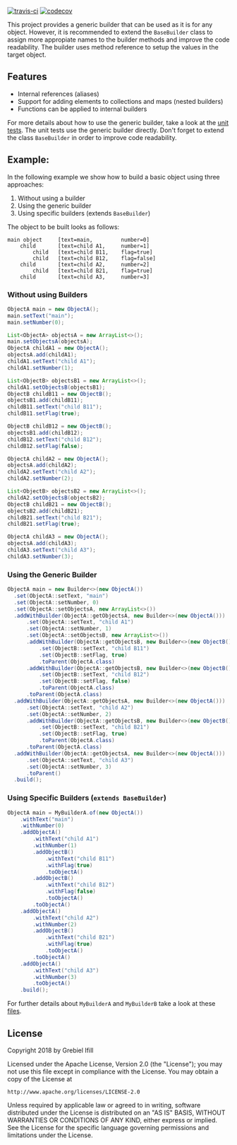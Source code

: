 [![travis-ci](https://travis-ci.org/ifillbrito/builder.svg?branch=master)](https://travis-ci.org/ifillbrito/builder)
[![codecov](https://codecov.io/gh/ifillbrito/builder/branch/master/graph/badge.svg)](https://codecov.io/gh/ifillbrito/builder)

This project provides a generic builder that can be used as it is for any object. However, it is recommended to extend the ``BaseBuilder`` class to assign more appropiate names to the builder methods and improve the code readability. The builder uses method reference to setup the values in the target object.

## Features
- Internal references (aliases)
- Support for adding elements to collections and maps (nested builders)
- Functions can be applied to internal builders

For more details about how to use the generic builder, take a look at the <a href='https://github.com/ifillbrito/fluent-builder/tree/master/builder/src/test/java/com/ifillbrito/builder'>unit tests</a>. The unit tests use the generic builder directly. Don't forget to extend the class ``BaseBuilder`` in order to improve code readability.

## Example:
In the following example we show how to build a basic object using three approaches:
1. Without using a builder
2. Using the generic builder
3. Using specific builders (extends ``BaseBuilder``)

The object to be built looks as follows:
````
main object     [text=main,         number=0]
    child       [text=child A1,     number=1]
        child   [text=child B11,    flag=true]
        child   [text=child B12,    flag=false]
    child       [text=child A2,     number=2]
        child   [text=child B21,    flag=true]
    child       [text=child A3,     number=3]
````

### Without using Builders
```java
ObjectA main = new ObjectA();
main.setText("main");
main.setNumber(0);

List<ObjectA> objectsA = new ArrayList<>();
main.setObjectsA(objectsA);
ObjectA childA1 = new ObjectA();
objectsA.add(childA1);
childA1.setText("child A1");
childA1.setNumber(1);

List<ObjectB> objectsB1 = new ArrayList<>();
childA1.setObjectsB(objectsB1);
ObjectB childB11 = new ObjectB();
objectsB1.add(childB11);
childB11.setText("child B11");
childB11.setFlag(true);

ObjectB childB12 = new ObjectB();
objectsB1.add(childB12);
childB12.setText("child B12");
childB12.setFlag(false);

ObjectA childA2 = new ObjectA();
objectsA.add(childA2);
childA2.setText("child A2");
childA2.setNumber(2);

List<ObjectB> objectsB2 = new ArrayList<>();
childA2.setObjectsB(objectsB2);
ObjectB childB21 = new ObjectB();
objectsB2.add(childB21);
childB21.setText("child B21");
childB21.setFlag(true);

ObjectA childA3 = new ObjectA();
objectsA.add(childA3);
childA3.setText("child A3");
childA3.setNumber(3);
``` 

### Using the Generic Builder
````java
ObjectA main = new Builder<>(new ObjectA())
  .set(ObjectA::setText, "main")
  .set(ObjectA::setNumber, 0)
  .set(ObjectA::setObjectsA, new ArrayList<>())
  .addWithBuilder(ObjectA::getObjectsA, new Builder<>(new ObjectA()))
      .set(ObjectA::setText, "child A1")
      .set(ObjectA::setNumber, 1)
      .set(ObjectA::setObjectsB, new ArrayList<>())
      .addWithBuilder(ObjectA::getObjectsB, new Builder<>(new ObjectB()))
          .set(ObjectB::setText, "child B11")
          .set(ObjectB::setFlag, true)
          .toParent(ObjectA.class)
      .addWithBuilder(ObjectA::getObjectsB, new Builder<>(new ObjectB()))
          .set(ObjectB::setText, "child B12")
          .set(ObjectB::setFlag, false)
          .toParent(ObjectA.class)
      .toParent(ObjectA.class)
  .addWithBuilder(ObjectA::getObjectsA, new Builder<>(new ObjectA()))
      .set(ObjectA::setText, "child A2")
      .set(ObjectA::setNumber, 2)
      .addWithBuilder(ObjectA::getObjectsB, new Builder<>(new ObjectB()))
          .set(ObjectB::setText, "child B21")
          .set(ObjectB::setFlag, true)
          .toParent(ObjectA.class)
      .toParent(ObjectA.class)
  .addWithBuilder(ObjectA::getObjectsA, new Builder<>(new ObjectA()))
      .set(ObjectA::setText, "child A3")
      .set(ObjectA::setNumber, 3)
      .toParent()
  .build();
````

### Using Specific Builders (``extends BaseBuilder``)
````java
ObjectA main = MyBuilderA.of(new ObjectA())
    .withText("main")
    .withNumber(0)
    .addObjectA()
        .withText("child A1")
        .withNumber(1)
        .addObjectB()
            .withText("child B11")
            .withFlag(true)
            .toObjectA()
        .addObjectB()
            .withText("child B12")
            .withFlag(false)
            .toObjectA()
        .toObjectA()
    .addObjectA()
        .withText("child A2")
        .withNumber(2)
        .addObjectB()
            .withText("child B21")
            .withFlag(true)
            .toObjectA()
        .toObjectA()
    .addObjectA()
        .withText("child A3")
        .withNumber(3)
        .toObjectA()
    .build();
````

For further details about ``MyBuilderA`` and ``MyBuilderB`` take a look at these <a href='https://github.com/ifillbrito/fluent-builder/tree/master/builder/src/test/java/com/ifillbrito/example'>files</a>.

## License

Copyright 2018 by Grebiel Ifill

Licensed under the Apache License, Version 2.0 (the "License");
you may not use this file except in compliance with the License.
You may obtain a copy of the License at

    http://www.apache.org/licenses/LICENSE-2.0

Unless required by applicable law or agreed to in writing, software
distributed under the License is distributed on an "AS IS" BASIS,
WITHOUT WARRANTIES OR CONDITIONS OF ANY KIND, either express or implied.
See the License for the specific language governing permissions and
limitations under the License.
